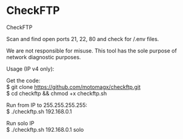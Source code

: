 # CheckFTP
CheckFTP

Scan and find open ports 21, 22, 80 and check for /.env files.

We are not responsible for misuse. This tool has the sole purpose of network diagnostic purposes.

Usage (IP v4 only):

Get the code:<br>
$ git clone https://github.com/motomagx/checkftp.git<br>
$ cd checkftp && chmod +x checkftp.sh

Run from IP to 255.255.255.255:<br>
$ ./checkftp.sh 192.168.0.1

Run solo IP<br>
$ ./checkftp.sh 192.168.0.1 solo

